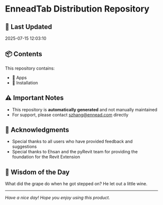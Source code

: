 # EnneadTab Distribution Repository

## 📅 Last Updated
2025-07-15 12:03:10



## 📦 Contents
This repository contains:
- 📂 Apps
- 📂 Installation

## ⚠️ Important Notes
- This repository is **automatically generated** and not manually maintained
- For support, please contact szhang@ennead.com directly

## 🙏 Acknowledgments
- Special thanks to all users who have provided feedback and suggestions
- Special thanks to Ehsan and the pyRevit team for providing the foundation for the Revit Extension

## 💭 Wisdom of the Day
What did the grape do when he got stepped on? He let out a little wine.

---
*Have a nice day! Hope you enjoy using this product.*
